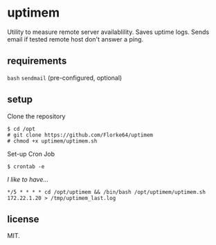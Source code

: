 # uptimem
Utility to measure remote server availablility. Saves uptime logs.
Sends email if tested remote host don't answer a ping.

## requirements
`bash` `sendmail` (pre-configured, optional)

## setup
Clone the repository

```
$ cd /opt
# git clone https://github.com/Florke64/uptimem
# chmod +x uptimem/uptimem.sh
```

Set-up Cron Job
```
$ crontab -e
```

*I like to have...*
```
*/5 * * * * cd /opt/uptimem && /bin/bash /opt/uptimem/uptimem.sh 172.22.1.20 > /tmp/uptimem_last.log
```

## license
MIT.




